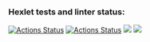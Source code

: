 ### Hexlet tests and linter status:
[![Actions Status](https://github.com/MaryKom/java-project-78/workflows/Java%20CI/badge.svg)](https://github.com/MaryKom/java-project-78/actions)
[![Actions Status](https://github.com/MaryKom/java-project-78/workflows/hexlet-check/badge.svg)](https://github.com/MaryKom/java-project-78/actions)
<a href="https://codeclimate.com/github/MaryKom/java-project-78/maintainability"><img src="https://api.codeclimate.com/v1/badges/13eb688e4eac1c9372cc/maintainability" /></a>
<a href="https://codeclimate.com/github/MaryKom/java-project-78/test_coverage"><img src="https://api.codeclimate.com/v1/badges/13eb688e4eac1c9372cc/test_coverage" /></a>

